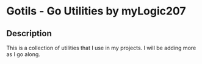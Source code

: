 # Gotils - Go Utilities by myLogic207

## Description

This is a collection of utilities that I use in my projects. I will be adding more as I go along.
